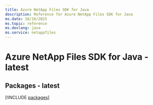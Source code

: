 ```yaml
---
title: Azure NetApp Files SDK for Java
description: Reference for Azure NetApp Files SDK for Java
ms.date: 10/16/2025
ms.topic: reference
ms.devlang: java
ms.service: netappfiles
---
```

# Azure NetApp Files SDK for Java - latest
## Packages - latest
[!INCLUDE [packages](netapp-files-index.md)]